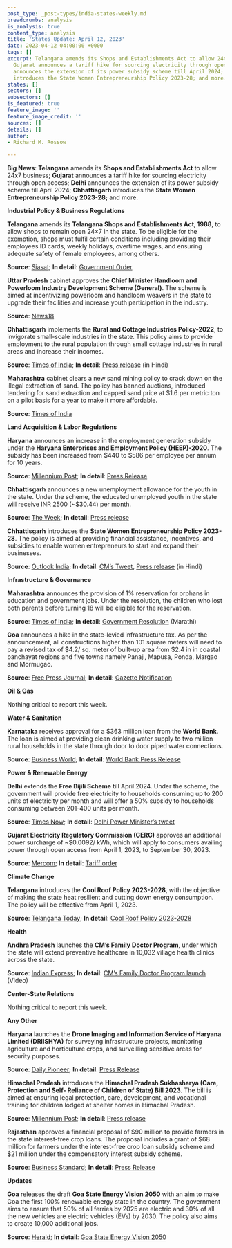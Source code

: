 ```yaml
---
post_type: _post-types/india-states-weekly.md
breadcrumbs: analysis
is_analysis: true
content_type: analysis
title: 'States Update: April 12, 2023'
date: 2023-04-12 04:00:00 +0000
tags: []
excerpt: Telangana amends its Shops and Establishments Act to allow 24x7 business;
  Gujarat announces a tariff hike for sourcing electricity through open access; Delhi
  announces the extension of its power subsidy scheme till April 2024; Chhattisgarh
  introduces the State Women Entrepreneurship Policy 2023-28; and more.
states: []
sectors: []
subsectors: []
is_featured: true
feature_image: ''
feature_image_credit: ''
sources: []
details: []
author:
- Richard M. Rossow

---
```

**Big News**: **Telangana** amends its **Shops and Establishments Act** to allow 24x7 business; **Gujarat** announces a tariff hike for sourcing electricity through open access; **Delhi** announces the extension of its power subsidy scheme till April 2024; **Chhattisgarh** introduces the **State Women Entrepreneurship Policy 2023-28;** and more.

**Industrial Policy & Business Regulations**

**Telangana** amends its **Telangana Shops and Establishments Act, 1988**, to allow shops to remain open 24×7 in the state. To be eligible for the exemption, shops must fulfil certain conditions including providing their employees ID cards, weekly holidays, overtime wages, and ensuring adequate safety of female employees, among others. 

**Source**: [Siasat](https://www.siasat.com/shops-establishments-to-be-open-247-in-telangana-guidelines-issued-2562849/); **In detail**: [Government Order](https://acrobat.adobe.com/id/urn:aaid:sc:VA6C2:0d0f2083-3b84-4403-8b1b-e735d8fd65a2)

**Uttar Pradesh** cabinet approves the **Chief Minister Handloom and Powerloom Industry Development Scheme (General)**. The scheme is aimed at incentivizing powerloom and handloom weavers in the state to upgrade their facilities and increase youth participation in the industry.

**Source**: [News18](https://www.news18.com/india/up-cabinet-okays-scheme-for-powerloom-handloom-weavers-7476931.html)

**Chhattisgarh** implements the **Rural and Cottage Industries Policy-2022**, to invigorate small-scale industries in the state. This policy aims to provide employment to the rural population through small cottage industries in rural areas and increase their incomes. 

**Source**: [Times of India](https://timesofindia.indiatimes.com/city/raipur/training-10-additional-incentive-to-women-sc-st/articleshowprint/99283043.cms); **In detail**: [Press release](https://acrobat.adobe.com/id/urn:aaid:sc:VA6C2:b0e31bb6-a615-4ecd-8106-e199a3e56cbf) (in Hindi)

**Maharashtra** cabinet clears a new sand mining policy to crack down on the illegal extraction of sand. The policy has banned auctions, introduced tendering for sand extraction and capped sand price at $1.6 per metric ton on a pilot basis for a year to make it more affordable. 

**Source**: [Times of India](https://timesofindia.indiatimes.com/city/mumbai/maharashtra-cabinet-clears-sand-mining-policy-no-more-auctions-price-capped-for-a-year/articleshow/99280546.cms?from=mdr)

**Land Acquisition & Labor Regulations**

**Haryana** announces an increase in the employment generation subsidy under the **Haryana Enterprises and Employment Policy (HEEP)-2020**. The subsidy has been increased from $440 to $586 per employee per annum for 10 years. 

**Source**: [Millennium Post](https://www.millenniumpost.in/nation/haryana-cabinet-accords-approval-to-various-schemes-for-welfare-of-citizens-514158?infinitescroll=1); **In detail**: [Press Release](https://manoharlalkhattar.in/node/30556)

**Chhattisgarh** announces a new unemployment allowance for the youth in the state. Under the scheme, the educated unemployed youth in the state will receive INR 2500 (\~$30.44) per month. 

**Source**: [The Week](https://www.theweek.in/news/india/2023/04/01/chhattisgarh-cm-baghel-launches-unemployment-allowance-scheme-socio-economic-survey.html); **In detail**: [Press release](https://acrobat.adobe.com/id/urn%3Aaaid%3Asc%3AVA6C2%3Aecb19f6d-1e7d-4fde-a0e3-c6f1d82482b7/?locale=en-US&viewer%21megaVerb=group-discover&filetype=application%2Fpdf)

**Chhattisgarh** introduces the **State Women Entrepreneurship Policy 2023-28**. The policy is aimed at providing financial assistance, incentives, and subsidies to enable women entrepreneurs to start and expand their businesses. 

**Source**: [Outlook India](https://www.outlookindia.com/national/chhattisgarh-govt-launches-policy-to-provide-financial-aid-incentives-to-women-run-businesses-start-ups-news-276724); **In detail**: [CM’s Tweet](https://twitter.com/bhupeshbaghel/status/1644286724644929538), [Press release](https://acrobat.adobe.com/id/urn:aaid:sc:VA6C2:8d6cc33c-627c-4680-94fd-ae6e537db6aa) (in Hindi)

**Infrastructure & Governance**

**Maharashtra** announces the provision of 1% reservation for orphans in education and government jobs. Under the resolution, the children who lost both parents before turning 18 will be eligible for the reservation. 

**Source**: [Times of India](https://timesofindia.indiatimes.com/city/mumbai/maharashtra-government-issues-order-for-1-education-jobs-quota-for-orphans/articleshowprint/99327903.cms); **In detail**: [Government Resolution](https://acrobat.adobe.com/id/urn:aaid:sc:VA6C2:45f1db69-0b19-400e-98af-fc84fdb369b5) (Marathi)

**Goa** announces a hike in the state-levied infrastructure tax. As per the announcement, all constructions higher than 101 square meters will need to pay a revised tax of $4.2/ sq. meter of built-up area from $2.4 in in coastal panchayat regions and five towns namely Panaji, Mapusa, Ponda, Margao and Mormugao. 

**Source**: [Free Press Journal](https://www.freepressjournal.in/goa/goa-govt-hikes-infrastructure-tax-housing-cost-to-rise); **In detail**: [Gazette Notification](https://goaprintingpress.gov.in/downloads/2324/2324-52-SI-EOG-3.pdf)

**Oil & Gas**

Nothing critical to report this week.

**Water & Sanitation**

**Karnataka** receives approval for a $363 million loan from the **World Bank**. The loan is aimed at providing clean drinking water supply to two million rural households in the state through door to door piped water connections. 

**Source**: [Business World](https://www.businessworld.in/article/World-Bank-Gives-Approval-To-363-Mn-Loan-For-Rural-Water-Supply-In-Karnataka-/29-03-2023-470995/); **In detail**: [World Bank Press Release](https://www.worldbank.org/en/news/press-release/2023/03/28/world-bank-approves-363-million-to-improve-water-supply-to-2-million-rural-households-in-the-indian-state-of-karnataka)

**Power & Renewable Energy**

**Delhi** extends the **Free Bijili Scheme** till April 2024. Under the scheme, the government will provide free electricity to households consuming up to 200 units of electricity per month and will offer a 50% subsidy to households consuming between 201-400 units per month.

**Source**: [Times Now](https://www.timesnownews.com/delhi/delhis-free-bijili-scheme-extended-till-april-2024-cabinet-approves-decision-key-highlights-article-99252891); **In detail**: [Delhi Power Minister’s tweet](https://twitter.com/AtishiAAP/status/1643227389101502464)

**Gujarat Electricity Regulatory Commission (GERC)** approves an additional power surcharge of \~$0.0092/ kWh, which will apply to consumers availing power through open access from April 1, 2023, to September 30, 2023.

**Source**: [Mercom](https://www.mercomindia.com/gujarat-additional-surcharge-open-access-2); **In detail**: [Tariff order](https://acrobat.adobe.com/id/urn:aaid:sc:VA6C2:ae3855ed-8127-4b9d-9a91-ac1642a0f51e)

**Climate Change**

**Telangana** introduces the **Cool Roof Policy 2023-2028**, with the objective of making the state heat resilient and cutting down energy consumption. The policy will be effective from April 1, 2023.

**Source**: [Telangana Today](https://telanganatoday.com/indias-first-cool-roof-policy-launched-in-telangana); **In detail**: [Cool Roof Policy 2023-2028](https://www.telangana.gov.in/PDFDocuments/Telangana-Cool-Roof-Policy-2023-2028.pdf)

**Health**

**Andhra Pradesh** launches the **CM’s Family Doctor Program**, under which the state will extend preventive healthcare in 10,032 village health clinics across the state.

**Source**: [Indian Express](https://indianexpress.com/article/cities/hyderabad/andhra-pradesh-family-doctor-programme-provide-healthcare-doorstep-8542848/); **In detail**: [CM’s Family Doctor Program launch](https://www.youtube.com/watch?v=CaUsvQ8A50k) (Video)

**Center-State Relations**

Nothing critical to report this week.

**Any Other**

**Haryana** launches the **Drone Imaging and Information Service of Haryana Limited (DRIISHYA)** for surveying infrastructure projects, monitoring agriculture and horticulture crops, and surveilling sensitive areas for security purposes. 

**Source**: [Daily Pioneer](https://www.dailypioneer.com/2023/state-editions/drones-for-surveying-infrastructure-projects--monitoring-of-crops-in-haryana.html); **In detail**: [Press Release](https://acrobat.adobe.com/id/urn:aaid:sc:VA6C2:6ac65bee-b186-457b-b00f-1d62c8056c01)

**Himachal Pradesh** introduces the **Himachal Pradesh Sukhasharya (Care, Protection and Self- Reliance of Children of State) Bill 2023**. The bill is aimed at ensuring legal protection, care, development, and vocational training for children lodged at shelter homes in Himachal Pradesh. 

**Source**: [Millennium Post](https://www.millenniumpost.in/nation/children-of-state-bill-introduced-in-himachal-pradesh-assembly-514168); **In detail**: [Press release](http://himachalpr.gov.in/OnePressRelease.aspx?Language=1&ID=27090)

**Rajasthan** approves a financial proposal of $90 million to provide farmers in the state interest-free crop loans. The proposal includes a grant of $68 million for farmers under the interest-free crop loan subsidy scheme and $21 million under the compensatory interest subsidy scheme.

**Source**: [Business Standard](https://www.business-standard.com/india-news/ashok-gehlot-approves-rs-736-cr-for-interest-free-crop-loans-to-farmers-123040401012_1.html); **In detail**: [Press Release](https://cmo.rajasthan.gov.in/pressreleasedetail/85606)

**Updates**

**Goa** releases the draft **Goa State Energy Vision 2050** with an aim to make Goa the first 100% renewable energy state in the country. The government aims to ensure that 50% of all ferries by 2025 are electric and 30% of all the new vehicles are electric vehicles (EVs) by 2030. The policy also aims to create 10,000 additional jobs.

**Source**: [Herald](https://www.heraldgoa.in/Goa/Draft-%E2%80%98Goa-State-Energy-Vision-2050%E2%80%99-released/203033); **In detail**: [Goa State Energy Vision 2050](https://acrobat.adobe.com/id/urn:aaid:sc:VA6C2:c400a559-df5c-4445-a74a-7df1652d91b0)